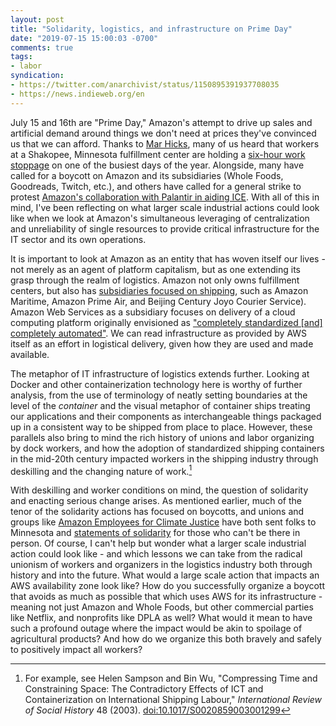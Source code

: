 ```yaml
---
layout: post
title: "Solidarity, logistics, and infrastructure on Prime Day"
date: "2019-07-15 15:00:03 -0700"
comments: true
tags:
- labor
syndication:
- https://twitter.com/anarchivist/status/1150895391937708035
- https://news.indieweb.org/en
---
```


July 15 and 16th are "Prime Day," Amazon's attempt to drive up sales and artificial demand around things we don't need at prices they've convinced us that we can afford. Thanks to [Mar Hicks](https://twitter.com/histoftech), many of us heard that workers at a Shakopee, Minnesota fulfillment center are holding a [six-hour work stoppage](https://www.bloomberg.com/news/articles/2019-07-08/amazon-workers-plan-prime-day-strike-despite-15-an-hour-pledge) on one of the busiest days of the year. Alongside, many have called for a boycott on Amazon and its subsidiaries (Whole Foods, Goodreads, Twitch, etc.), and others have called for a general strike to protest [Amazon's collaboration with Palantir in aiding ICE](https://www.forbes.com/sites/rachelsandler/2019/07/11/internal-email-amazon-faces-pressure-from-more-than-500-employees-to-cut-ties-with-palantir-for-working-with-ice/). With all of this in mind, I've been reflecting on what larger scale industrial actions could look like when we look at Amazon's simultaneous leveraging of centralization and unreliability of single resources to provide critical infrastructure for the IT sector and its own operations. <!--more-->

It is important to look at Amazon as an entity that has woven itself our lives - not merely as an agent of platform capitalism, but as one extending its grasp through the realm of logistics. Amazon not only owns fulfillment centers, but also has [subsidiaries focused on shipping](https://techcrunch.com/2016/01/29/is-logistics-about-to-get-amazoned/), such as Amazon Maritime, Amazon Prime Air, and Beijing Century Joyo Courier Service). Amazon Web Services as a subsidiary focuses on delivery of a cloud computing platform originally envisioned as ["completely standardized [and] completely automated"](http://blog.b3k.us/2009/01/25/ec2-origins.html). We can read infrastructure as provided by AWS itself as an effort in logistical delivery, given how they are used and made available.

The metaphor of IT infrastructure of logistics extends further. Looking at Docker and other containerization technology here is worthy of further analysis, from the use of terminology of neatly setting boundaries at the level of the _container_ and the visual metaphor of container ships treating our applications and their components as interchangeable things packaged up in a consistent way to be shipped from place to place. However, these parallels also bring to mind the rich history of unions and labor organizing by dock workers, and how the adoption of standardized shipping containers in the mid-20th century impacted workers in the shipping industry through deskilling and the changing nature of work.[^1]

With deskilling and worker conditions on mind, the question of solidarity and enacting serious change arises. As mentioned earlier, much of the tenor of the solidarity actions has focused on boycotts, and unions and groups like [Amazon Employees for Climate Justice](https://medium.com/@amazonemployeesclimatejustice) have both sent folks to Minnesota and [statements of solidarity](https://medium.com/@amazonemployeesclimatejustice/quotes-of-solidarity-for-striking-amazon-warehouse-workers-fe6e1c1e3c61) for those who can't be there in person. Of course, I can't help but wonder what a larger scale industrial action could look like - and which lessons we can take from the radical unionism of workers and organizers in the logistics industry both through history and into the future. What would a large scale action that impacts an AWS availability zone look like? How do you successfully organize a boycott that avoids as much as possible that which uses AWS for its infrastructure - meaning not just Amazon and Whole Foods, but other commercial parties like Netflix, and nonprofits like DPLA as well? What would it mean to have such a profound outage where the impact would be akin to spoilage of agricultural products? And how do we organize this both bravely and safely to positively impact all workers?

[^1]: For example, see Helen Sampson and Bin Wu, "Compressing Time and Constraining Space: The Contradictory Effects of ICT and Containerization on International Shipping Labour," _International Review of Social History_ 48 (2003). [doi:10.1017/S0020859003001299](https://doi.org/10.1017/S0020859003001299)

